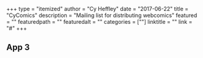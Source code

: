 +++
type = "itemized"
author = "Cy Heffley"
date = "2017-06-22"
title = "CyComics"
description = "Mailing list for distributing webcomics"
featured = ""
featuredpath = ""
featuredalt = ""
categories = [""]
linktitle = ""
link = "#"
+++

## App 3
